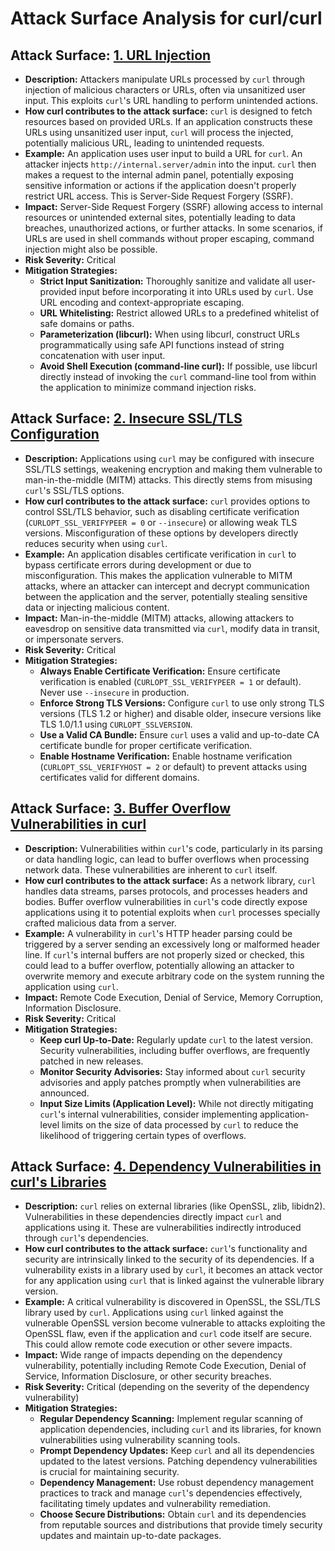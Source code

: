 # Attack Surface Analysis for curl/curl

## Attack Surface: [1. URL Injection](./attack_surfaces/1__url_injection.md)

*   **Description:** Attackers manipulate URLs processed by `curl` through injection of malicious characters or URLs, often via unsanitized user input. This exploits `curl`'s URL handling to perform unintended actions.
*   **How curl contributes to the attack surface:** `curl` is designed to fetch resources based on provided URLs. If an application constructs these URLs using unsanitized user input, `curl` will process the injected, potentially malicious URL, leading to unintended requests.
*   **Example:** An application uses user input to build a URL for `curl`. An attacker injects `http://internal.server/admin` into the input. `curl` then makes a request to the internal admin panel, potentially exposing sensitive information or actions if the application doesn't properly restrict URL access. This is Server-Side Request Forgery (SSRF).
*   **Impact:** Server-Side Request Forgery (SSRF) allowing access to internal resources or unintended external sites, potentially leading to data breaches, unauthorized actions, or further attacks. In some scenarios, if URLs are used in shell commands without proper escaping, command injection might also be possible.
*   **Risk Severity:** Critical
*   **Mitigation Strategies:**
    *   **Strict Input Sanitization:**  Thoroughly sanitize and validate all user-provided input before incorporating it into URLs used by `curl`. Use URL encoding and context-appropriate escaping.
    *   **URL Whitelisting:**  Restrict allowed URLs to a predefined whitelist of safe domains or paths.
    *   **Parameterization (libcurl):** When using libcurl, construct URLs programmatically using safe API functions instead of string concatenation with user input.
    *   **Avoid Shell Execution (command-line curl):** If possible, use libcurl directly instead of invoking the `curl` command-line tool from within the application to minimize command injection risks.

## Attack Surface: [2. Insecure SSL/TLS Configuration](./attack_surfaces/2__insecure_ssltls_configuration.md)

*   **Description:** Applications using `curl` may be configured with insecure SSL/TLS settings, weakening encryption and making them vulnerable to man-in-the-middle (MITM) attacks. This directly stems from misusing `curl`'s SSL/TLS options.
*   **How curl contributes to the attack surface:** `curl` provides options to control SSL/TLS behavior, such as disabling certificate verification (`CURLOPT_SSL_VERIFYPEER = 0` or `--insecure`) or allowing weak TLS versions. Misconfiguration of these options by developers directly reduces security when using `curl`.
*   **Example:** An application disables certificate verification in `curl` to bypass certificate errors during development or due to misconfiguration. This makes the application vulnerable to MITM attacks, where an attacker can intercept and decrypt communication between the application and the server, potentially stealing sensitive data or injecting malicious content.
*   **Impact:** Man-in-the-middle (MITM) attacks, allowing attackers to eavesdrop on sensitive data transmitted via `curl`, modify data in transit, or impersonate servers.
*   **Risk Severity:** Critical
*   **Mitigation Strategies:**
    *   **Always Enable Certificate Verification:** Ensure certificate verification is enabled (`CURLOPT_SSL_VERIFYPEER = 1` or default). Never use `--insecure` in production.
    *   **Enforce Strong TLS Versions:** Configure `curl` to use only strong TLS versions (TLS 1.2 or higher) and disable older, insecure versions like TLS 1.0/1.1 using `CURLOPT_SSLVERSION`.
    *   **Use a Valid CA Bundle:** Ensure `curl` uses a valid and up-to-date CA certificate bundle for proper certificate verification.
    *   **Enable Hostname Verification:** Enable hostname verification (`CURLOPT_SSL_VERIFYHOST = 2` or default) to prevent attacks using certificates valid for different domains.

## Attack Surface: [3. Buffer Overflow Vulnerabilities in curl](./attack_surfaces/3__buffer_overflow_vulnerabilities_in_curl.md)

*   **Description:** Vulnerabilities within `curl`'s code, particularly in its parsing or data handling logic, can lead to buffer overflows when processing network data. These vulnerabilities are inherent to `curl` itself.
*   **How curl contributes to the attack surface:** As a network library, `curl` handles data streams, parses protocols, and processes headers and bodies. Buffer overflow vulnerabilities in `curl`'s code directly expose applications using it to potential exploits when `curl` processes specially crafted malicious data from a server.
*   **Example:** A vulnerability in `curl`'s HTTP header parsing could be triggered by a server sending an excessively long or malformed header line. If `curl`'s internal buffers are not properly sized or checked, this could lead to a buffer overflow, potentially allowing an attacker to overwrite memory and execute arbitrary code on the system running the application using `curl`.
*   **Impact:** Remote Code Execution, Denial of Service, Memory Corruption, Information Disclosure.
*   **Risk Severity:** Critical
*   **Mitigation Strategies:**
    *   **Keep curl Up-to-Date:**  Regularly update `curl` to the latest version. Security vulnerabilities, including buffer overflows, are frequently patched in new releases.
    *   **Monitor Security Advisories:** Stay informed about `curl` security advisories and apply patches promptly when vulnerabilities are announced.
    *   **Input Size Limits (Application Level):** While not directly mitigating `curl`'s internal vulnerabilities, consider implementing application-level limits on the size of data processed by `curl` to reduce the likelihood of triggering certain types of overflows.

## Attack Surface: [4. Dependency Vulnerabilities in curl's Libraries](./attack_surfaces/4__dependency_vulnerabilities_in_curl's_libraries.md)

*   **Description:** `curl` relies on external libraries (like OpenSSL, zlib, libidn2). Vulnerabilities in these dependencies directly impact `curl` and applications using it. These are vulnerabilities indirectly introduced through `curl`'s dependencies.
*   **How curl contributes to the attack surface:** `curl`'s functionality and security are intrinsically linked to the security of its dependencies. If a vulnerability exists in a library used by `curl`, it becomes an attack vector for any application using `curl` that is linked against the vulnerable library version.
*   **Example:** A critical vulnerability is discovered in OpenSSL, the SSL/TLS library used by `curl`. Applications using `curl` linked against the vulnerable OpenSSL version become vulnerable to attacks exploiting the OpenSSL flaw, even if the application and `curl` code itself are secure. This could allow remote code execution or other severe impacts.
*   **Impact:** Wide range of impacts depending on the dependency vulnerability, potentially including Remote Code Execution, Denial of Service, Information Disclosure, or other security breaches.
*   **Risk Severity:** Critical (depending on the severity of the dependency vulnerability)
*   **Mitigation Strategies:**
    *   **Regular Dependency Scanning:**  Implement regular scanning of application dependencies, including `curl` and its libraries, for known vulnerabilities using vulnerability scanning tools.
    *   **Prompt Dependency Updates:** Keep `curl` and all its dependencies updated to the latest versions. Patching dependency vulnerabilities is crucial for maintaining security.
    *   **Dependency Management:** Use robust dependency management practices to track and manage `curl`'s dependencies effectively, facilitating timely updates and vulnerability remediation.
    *   **Choose Secure Distributions:** Obtain `curl` and its dependencies from reputable sources and distributions that provide timely security updates and maintain up-to-date packages.

